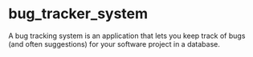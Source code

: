 # bug_tracker_system
A bug tracking system is an application that lets you keep track of bugs (and often suggestions) for your software project in a database.
